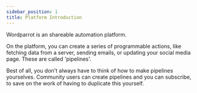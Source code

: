 ```yaml
---
sidebar_position: 1
title: Platform Introduction
---
```


Wordparrot is an shareable automation platform. 

On the platform, you can create a series of programmable actions, like fetching data from a server, sending emails, or updating your social media page. These are called 'pipelines'.

Best of all, you don't always have to think of how to make pipelines yourselves. Community users can create pipelines and you can subscribe, to save on the work of having to duplicate this yourself.
